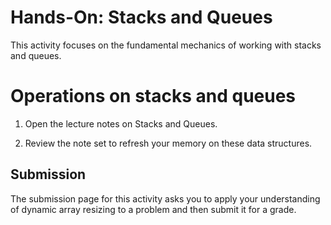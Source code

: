 
# Hands-On: Stacks and Queues

This activity focuses on the fundamental mechanics of working with stacks and queues.


# Operations on stacks and queues

1. Open the lecture notes on Stacks and Queues.

1. Review the note set to refresh your memory on these data structures.


## Submission

The submission page for this activity asks you to apply your understanding of
dynamic array resizing to a problem and then submit it for a grade.
